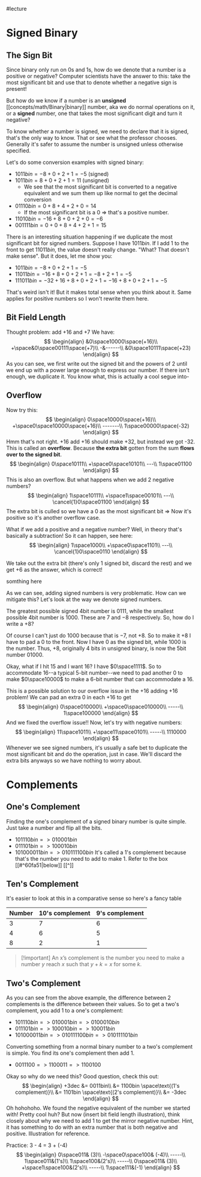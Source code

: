 #lecture 
# Signed Binary
## The Sign Bit
Since binary only run on 0s and 1s, how do we denote that a number is a positive or negative? Computer scientists have the answer to this: take the most significant bit and use that to denote whether a negative sign is present!

But how do we know if a number is an **unsigned** [[concepts/math/Binary|binary]] number, aka we do normal operations on it, or a **signed** number, one that takes the most significant digit and turn it negative?

To know whether a number is signed, we need to declare that it is signed, that's the only way to know. That or see what the professor chooses. Generally it's safer to assume the number is unsigned unless otherwise specified.

Let's do some conversion examples with signed binary:
- $1011bin= -8 + 0 + 2 + 1 = -5$ (signed)
- $1011bin= 8 + 0 + 2 + 1 = 11$ (unsigned)
	- We see that the most significant bit is converted to a negative equivalent and we sum them up like normal to get the decimal conversion
- $01110bin = 0 + 8 + 4 + 2 + 0 = 14$
	- If the most significant bit is a 0 => that's a positive number. 
- $11010bin = -16 + 8 + 0 + 2 + 0 = -6$
- $001111bin = 0 + 0 + 8 + 4 + 2 + 1 = 15$

There is an interesting situation happening if we duplicate the most significant bit for signed numbers. Suppose I have $1011bin$. If I add 1 to the front to get $11011bin$, the value doesn't really change. "What? That doesn't make sense". But it does, let me show you:
- $1011bin = -8 + 0 + 2 + 1 = -5$
- $11011bin = -16 + 8 + 0 + 2 + 1 = -8 + 2 + 1 = -5$
- $111011bin = -32 + 16 + 8 + 0 + 2 + 1 = -16 + 8 + 0 + 2 + 1 = -5$

That's weird isn't it! But it makes total sense when you think about it. Same applies for positive numbers so I won't rewrite them here.
## Bit Field Length
Thought problem: add +16 and +7
We have:
$$
\begin{align}
&0\space10000\space(+16)\\
+\space&0\space00111\space(+7)\\
-&------\\
&0\space10111\space(+23)
\end{align}
$$
As you can see, we first write out the signed bit and the powers of 2 until we end up with a power large enough to express our number. If there isn't enough, we duplicate it. You know what, this is actually a cool segue into-
## Overflow
Now try this:
$$
\begin{align}
0\space10000\space(+16)\\
+\space0\space10000\space(+16)\\
-------\\
1\space00000\space(-32)
\end{align}
$$
Hmm that's not right. +16 add +16 should make +32, but instead we got -32. This is called an **overflow**. Because **the extra bit** gotten from the sum **flows over to the signed bit**.
$$
\begin{align}
0\space10111\\
+\space0\space10101\\
---\\
1\space01100
\end{align}
$$This is also an overflow. But what happens when we add 2 negative numbers?
$$
\begin{align}
1\space10111\\
+\space1\space00101\\
---\\
\cancel{1}0\space01100
\end{align}
$$
The extra bit is culled so we have a 0 as the most significant bit => Now it's positive so it's another overflow case.

What if we add a positive and a negative number? Well, in theory that's basically a subtraction! So it can happen, see here:
$$
\begin{align}
1\space1000\\
+\space0\space1101\\
---\\
\cancel{1}0\space0110
\end{align}
$$

We take out the extra bit (there's only 1 signed bit, discard the rest) and we get +6 as the answer, which is correct!

somthing here

As we can see, adding signed numbers is very problematic. How can we mitigate this? Let's look at the way we denote signed numbers.

The greatest possible signed 4bit number is $0111$, while the smallest possible 4bit number is $1000$. These are $7$ and $-8$ respectively. So, how do I write a $+8$? 

Of course I can't just do $1000$ because that is $-7$, not $+8$. So to make it $+8$ I have to pad a $0$ to the front. Now I have $0$ as the signed bit, while $1000$ is the number. Thus, $+8$, originally 4 bits in unsigned binary, is now the 5bit number $01000$. 

Okay, what if I hit $15$ and I want $16$? I have $0\space1111$. So to accommodate $16$--a typical 5-bit number--we need to pad another $0$ to make $0\space10000$ to make a 6-bit number that can accommodate a $16$.

This is a possible solution to our overflow issue in the $+16$ adding $+16$ problem! We can pad an extra 0 in each $+16$ to get 
$$
\begin{align}
0\space010000\\
+\space0\space010000\\
-----\\
1\space100000
\end{align}
$$
And we fixed the overflow issue!! Now, let's try with negative numbers:
$$
\begin{align}
11\space1011\\
+\space11\space0101\\
-----\\
1110000
\end{align}
$$
Whenever we see signed numbers, it's usually a safe bet to duplicate the most significant bit and do the operation, just in case. We'll discard the extra bits anyways so we have nothing to worry about.
# Complements
## One's Complement
Finding the one's complement of a signed binary number is quite simple. Just take a number and flip all the bits.
- $101110bin => 010001bin$
- $011101bin => 100010bin$
- $101000011bin => 010111100bin$
It's called a 1's complement because that's the number you need to add to make 1. Refer to the box [[#^60fa51|below]] [[^]]
## Ten's Complement
It's easier to look at this in a comparative sense so here's a fancy table

Number | 10's complement | 9's complement
-- | -- | --
3 | 7 | 6
4 | 6 | 5
8 | 2 | 1

>[!important] An $\text{x's complement}$ is the number you need to make a number $y$ reach $x$ such that $y + k = x$ for some $k$.
## Two's Complement
As you can see from the above example, the difference between 2 complements is the difference between their values. So to get a two's complement, you add 1 to a one's complement:
- $101110bin => 010001bin => 0100010bin$
- $011101bin => 100010bin => 100011bin$
- $101000011bin => 010111100bin => 010111101bin$

Converting something from a normal binary number to a two's complement is simple. You find its one's complement then add 1.
- $0011100 => 1100011 => 1100100$

Okay so why do we need this? Good question, check this out: 
$$ 
\begin{align}
+3dec &= 0011bin\\ 
&= 1100bin \space\text{(1's complement)}\\
&= 1101bin \space\text{(2's complement)}\\
&= -3dec
\end{align}
$$
Oh hohohoho. We found the negative equivalent of the number we started with! Pretty cool huh? But now (insert bit field length illustration), think closely about why we need to add 1 to get the mirror negative number. Hint, it has something to do with an extra number that is both negative and positive. Illustration for reference.

Practice:
3 - 4 = 3 + (-4)
$$
\begin{align}
0\space011& (3)\\
-\space0\space100& (-4)\\
-----\\
1\space011&(1's)\\
1\space100&(2's)\\
-----\\
0\space011& (3)\\
+\space1\space100&(2's)\\
-----\\
1\space111&(-1)
\end{align}
$$
